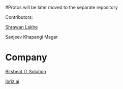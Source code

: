 #Protos will be later moved to the separate repository

Contributors:

[Shrawan Lakhe](https://www.linkedin.com/in/shrawanlakhe/)

Sanjeev Khapangi Magar

# Company 

[Bitsbeat IT Solution](https://www.bitsbeat.com/)

[ibriz ai](https://ibriz.ai/)
